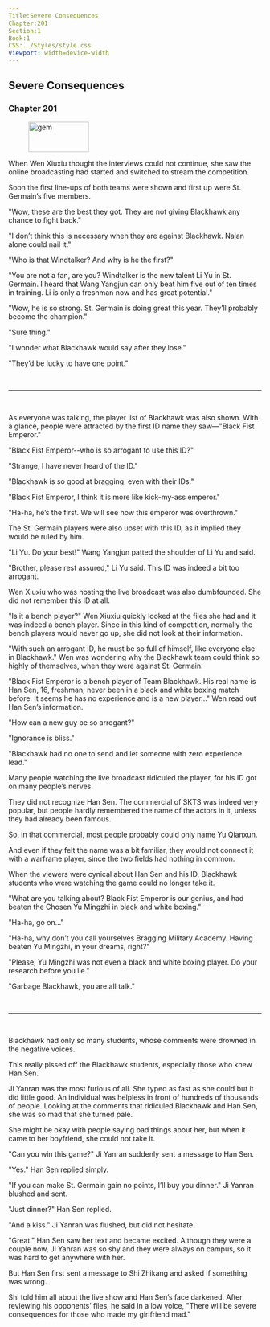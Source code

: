 ```yaml
---
Title:Severe Consequences 
Chapter:201 
Section:1 
Book:1 
CSS:../Styles/style.css 
viewport: width=device-width
---
```

  
## Severe Consequences
### Chapter 201
  
<figure>
	<img src="../Images/gem.gif" alt="gem" id="gem" width="120" height="60" />
</figure>
  

  
When Wen Xiuxiu thought the interviews could not continue, she saw the online broadcasting had started and switched to stream the competition.

Soon the first line-ups of both teams were shown and first up were St. Germain’s five members.

"Wow, these are the best they got. They are not giving Blackhawk any chance to fight back."

"I don’t think this is necessary when they are against Blackhawk. Nalan alone could nail it."

"Who is that Windtalker? And why is he the first?"

"You are not a fan, are you? Windtalker is the new talent Li Yu in St. Germain. I heard that Wang Yangjun can only beat him five out of ten times in training. Li is only a freshman now and has great potential."

"Wow, he is so strong. St. Germain is doing great this year. They’ll probably become the champion."

"Sure thing."

"I wonder what Blackhawk would say after they lose."

"They’d be lucky to have one point."

<br>

*****

<br>


As everyone was talking, the player list of Blackhawk was also shown. With a glance, people were attracted by the first ID name they saw—"Black Fist Emperor."

"Black Fist Emperor--who is so arrogant to use this ID?"

"Strange, I have never heard of the ID."

"Blackhawk is so good at bragging, even with their IDs."

"Black Fist Emperor, I think it is more like kick-my-ass emperor."

"Ha-ha, he’s the first. We will see how this emperor was overthrown."

The St. Germain players were also upset with this ID, as it implied they would be ruled by him.

"Li Yu. Do your best!" Wang Yangjun patted the shoulder of Li Yu and said.

"Brother, please rest assured," Li Yu said. This ID was indeed a bit too arrogant.

Wen Xiuxiu who was hosting the live broadcast was also dumbfounded. She did not remember this ID at all.

"Is it a bench player?" Wen Xiuxiu quickly looked at the files she had and it was indeed a bench player. Since in this kind of competition, normally the bench players would never go up, she did not look at their information.

"With such an arrogant ID, he must be so full of himself, like everyone else in Blackhawk." Wen was wondering why the Blackhawk team could think so highly of themselves, when they were against St. Germain.

"Black Fist Emperor is a bench player of Team Blackhawk. His real name is Han Sen, 16, freshman; never been in a black and white boxing match before. It seems he has no experience and is a new player..." Wen read out Han Sen’s information.

"How can a new guy be so arrogant?"

"Ignorance is bliss."

"Blackhawk had no one to send and let someone with zero experience lead."

Many people watching the live broadcast ridiculed the player, for his ID got on many people’s nerves.

They did not recognize Han Sen. The commercial of SKTS was indeed very popular, but people hardly remembered the name of the actors in it, unless they had already been famous.

So, in that commercial, most people probably could only name Yu Qianxun.

And even if they felt the name was a bit familiar, they would not connect it with a warframe player, since the two fields had nothing in common.

When the viewers were cynical about Han Sen and his ID, Blackhawk students who were watching the game could no longer take it.

"What are you talking about? Black Fist Emperor is our genius, and had beaten the Chosen Yu Mingzhi in black and white boxing."

"Ha-ha, go on..."

"Ha-ha, why don’t you call yourselves Bragging Military Academy. Having beaten Yu Mingzhi, in your dreams, right?"

"Please, Yu Mingzhi was not even a black and white boxing player. Do your research before you lie."

"Garbage Blackhawk, you are all talk."

<br>

*****

<br>


Blackhawk had only so many students, whose comments were drowned in the negative voices.

This really pissed off the Blackhawk students, especially those who knew Han Sen.

Ji Yanran was the most furious of all. She typed as fast as she could but it did little good. An individual was helpless in front of hundreds of thousands of people. Looking at the comments that ridiculed Blackhawk and Han Sen, she was so mad that she turned pale.

She might be okay with people saying bad things about her, but when it came to her boyfriend, she could not take it.

"Can you win this game?" Ji Yanran suddenly sent a message to Han Sen.

"Yes." Han Sen replied simply.

"If you can make St. Germain gain no points, I’ll buy you dinner." Ji Yanran blushed and sent.

"Just dinner?" Han Sen replied.

"And a kiss." Ji Yanran was flushed, but did not hesitate.

"Great." Han Sen saw her text and became excited. Although they were a couple now, Ji Yanran was so shy and they were always on campus, so it was hard to get anywhere with her.

But Han Sen first sent a message to Shi Zhikang and asked if something was wrong.

Shi told him all about the live show and Han Sen’s face darkened. After reviewing his opponents’ files, he said in a low voice, "There will be severe consequences for those who made my girlfriend mad."